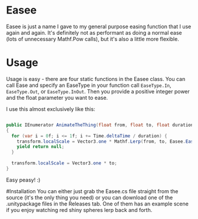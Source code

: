 # Easee

Easee is just a name I gave to my general purpose easing function that I use again and again. It's definitely not as performant as doing a normal ease (lots of unnecessary Mathf.Pow calls), but it's also a little more flexible.

# Usage
Usage is easy - there are four static functions in the Easee class. You can call Ease and specify an EaseType in your function call `EaseType.In`, `EaseType.Out`, or `EaseType.InOut`. Then you provide a positive integer power and the float parameter you want to ease.

I use this almost exclusively like this:

```C#

public IEnumerator AnimateTheThing(float from, float to, float duration)
{
  for (var i = 0f; i <= 1f; i += Time.deltaTime / duration) {
    transform.localScale = Vector3.one * Mathf.Lerp(from, to, Easee.EaseInOut(3, i));
    yield return null;
  }
  
  transform.localScale = Vector3.one * to;
}
```

Easy peasy! :)

#Installation
You can either just grab the Easee.cs file straight from the source (it's the only thing you need) or you can download one of the .unitypackage files in the Releases tab. One of them has an example scene if you enjoy watching red shiny spheres lerp back and forth.
